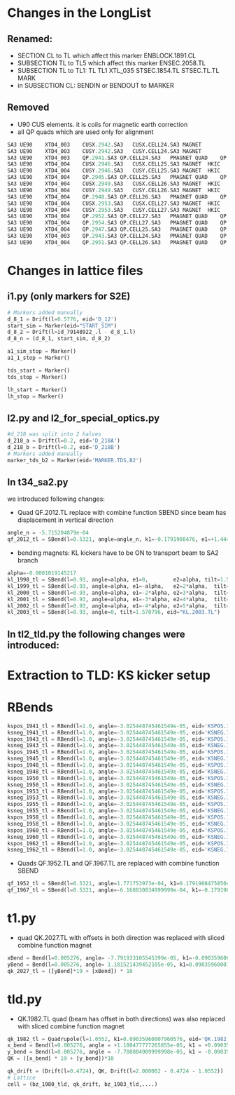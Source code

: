 # Changes in the LongList
## Renamed:
- SECTION CL to TL which affect this marker ENBLOCK.1891.CL
- SUBSECTION TL to TL5 which affect this marker ENSEC.2058.TL
- SUBSECTION TL to TL1: TL	TL1	XTL_035	STSEC.1854.TL	STSEC.TL.TL	MARK
- in SUBSECTION CL: BENDIN or BENDOUT to MARKER 

## Removed
- U90 CUS elements. it is coils for magnetic earth correction
- all QP quads which are used only for alignment

```python
SA3	UE90	XTD4_003	CUSX.2942.SA3	CUSX.CELL24.SA3	MAGNET
SA3	UE90	XTD4_003	CUSY.2942.SA3	CUSY.CELL24.SA3	MAGNET
SA3	UE90	XTD4_003	QP.2941.SA3	QP.CELL24.SA3	PMAGNET	QUAD	QP
SA3	UE90	XTD4_004	CUSX.2946.SA3	CUSX.CELL25.SA3	MAGNET	HKIC	CUSX
SA3	UE90	XTD4_004	CUSY.2946.SA3	CUSY.CELL25.SA3	MAGNET	HKIC	CUSY
SA3	UE90	XTD4_004	QP.2945.SA3	QP.CELL25.SA3	PMAGNET	QUAD	QP
SA3	UE90	XTD4_004	CUSX.2949.SA3	CUSX.CELL26.SA3	MAGNET	HKIC	CUSX
SA3	UE90	XTD4_004	CUSY.2949.SA3	CUSY.CELL26.SA3	MAGNET	HKIC	CUSY
SA3	UE90	XTD4_004	QP.2948.SA3	QP.CELL26.SA3	PMAGNET	QUAD	QP
SA3	UE90	XTD4_004	CUSX.2953.SA3	CUSX.CELL27.SA3	MAGNET	HKIC	CUSX
SA3	UE90	XTD4_004	CUSY.2953.SA3	CUSY.CELL27.SA3	MAGNET	HKIC	CUSY
SA3	UE90	XTD4_004	QP.2952.SA3	QP.CELL27.SA3	PMAGNET	QUAD	QP
SA3	UE90	XTD4_004	QP.2954.SA3	QP.CELL27.SA3	PMAGNET	QUAD	QP
SA3	UE90	XTD4_004	QP.2947.SA3	QP.CELL25.SA3	PMAGNET	QUAD	QP
SA3	UE90	XTD4_003	QP.2943.SA3	QP.CELL24.SA3	PMAGNET	QUAD	QP
SA3	UE90	XTD4_004	QP.2951.SA3	QP.CELL26.SA3	PMAGNET	QUAD	QP
```
# Changes in lattice files
## i1.py (only markers for S2E)
```python
# Markers added manually
d_8_1 = Drift(l=0.5776, eid='D_12')
start_sim = Marker(eid="START_SIM")
d_8_2 = Drift(l=id_79148922_.l - d_8_1.l)
d_8_n = (d_8_1, start_sim, d_8_2)

a1_sim_stop = Marker()
a1_1_stop = Marker()

tds_start = Marker()
tds_stop = Marker()

lh_start = Marker()
lh_stop = Marker()
```
## l2.py and l2_for_special_optics.py
```python
#d_218 was split into 2 halves
d_218_a = Drift(l=0.2, eid='D_218A')
d_218_b = Drift(l=0.2, eid='D_218B')
# Markers added manually
marker_tds_b2 = Marker(eid='MARKER.TDS.B2')
```
## In t34_sa2.py
we introduced following changes:

* Quad QF.2012.TL replace with combine function SBEND since beam has displacement in vertical direction
```python
angle_n = -5.715204879e-04 
qf_2012_tl = SBend(l=0.5321, angle=angle_n, k1=-0.1791908476, e1=+1.444493782E-04, e2=+7.159698661E-04, tilt=1.570796, eid='QF.2012.TL')
```

* bending magnets: KL kickers have to be ON to transport beam to SA2 branch
```python
alpha=-0.0001019145217
kl_1998_tl = SBend(l=0.93, angle=alpha, e1=0,        e2=alpha, tilt=1.570796, eid="KL.1998.TL")
kl_1999_tl = SBend(l=0.93, angle=alpha, e1=-alpha,   e2=2*alpha,  tilt=1.570796, eid="KL.1999.TL")
kl_2000_tl = SBend(l=0.93, angle=alpha, e1=-2*alpha, e2=3*alpha,  tilt=1.570796, eid="KL.2000.TL")
kl_2001_tl = SBend(l=0.93, angle=alpha, e1=-3*alpha, e2=4*alpha,  tilt=1.570796, eid="KL.2001.TL")
kl_2002_tl = SBend(l=0.93, angle=alpha, e1=-4*alpha, e2=5*alpha,  tilt=1.570796, eid="KL.2002.TL")
kl_2003_tl = SBend(l=0.93, angle=0, tilt=1.570796, eid="KL.2003.TL")
```

## In tl2_tld.py the following changes were introduced:

# Extraction to TLD: KS kicker setup   
# RBends
```python
kspos_1941_tl = RBend(l=1.0, angle=-3.025448745461549e-05, eid='KSPOS.1941.TL')
ksneg_1941_tl = RBend(l=1.0, angle=-3.025448745461549e-05, eid='KSNEG.1941.TL')
kspos_1943_tl = RBend(l=1.0, angle=-3.025448745461549e-05, eid='KSPOS.1943.TL')
ksneg_1943_tl = RBend(l=1.0, angle=-3.025448745461549e-05, eid='KSNEG.1943.TL')
kspos_1945_tl = RBend(l=1.0, angle=-3.025448745461549e-05, eid='KSPOS.1945.TL')
ksneg_1945_tl = RBend(l=1.0, angle=-3.025448745461549e-05, eid='KSNEG.1945.TL')
kspos_1948_tl = RBend(l=1.0, angle=-3.025448745461549e-05, eid='KSPOS.1948.TL')
ksneg_1948_tl = RBend(l=1.0, angle=-3.025448745461549e-05, eid='KSNEG.1948.TL')
kspos_1950_tl = RBend(l=1.0, angle=-3.025448745461549e-05, eid='KSPOS.1950.TL')
ksneg_1950_tl = RBend(l=1.0, angle=-3.025448745461549e-05, eid='KSNEG.1950.TL')
kspos_1953_tl = RBend(l=1.0, angle=-3.025448745461549e-05, eid='KSPOS.1953.TL')
ksneg_1953_tl = RBend(l=1.0, angle=-3.025448745461549e-05, eid='KSNEG.1953.TL')
kspos_1955_tl = RBend(l=1.0, angle=-3.025448745461549e-05, eid='KSPOS.1955.TL')
ksneg_1955_tl = RBend(l=1.0, angle=-3.025448745461549e-05, eid='KSNEG.1955.TL')
kspos_1958_tl = RBend(l=1.0, angle=-3.025448745461549e-05, eid='KSPOS.1958.TL')
ksneg_1958_tl = RBend(l=1.0, angle=-3.025448745461549e-05, eid='KSNEG.1958.TL')
kspos_1960_tl = RBend(l=1.0, angle=-3.025448745461549e-05, eid='KSPOS.1960.TL')
ksneg_1960_tl = RBend(l=1.0, angle=-3.025448745461549e-05, eid='KSNEG.1960.TL')
kspos_1962_tl = RBend(l=1.0, angle=-3.025448745461549e-05, eid='KSPOS.1962.TL')
ksneg_1962_tl = RBend(l=1.0, angle=-3.025448745461549e-05, eid='KSNEG.1962.TL')
```

* Quads QF.1952.TL and QF.1967.TL are replaced with combine function SBEND 
```python
qf_1952_tl = SBend(l=0.5321, angle=1.771753973e-04, k1=0.17919084758504, e1=3.025448949E-04,  e2=1.253694976E-04, eid='QF.1952.TL')
qf_1967_tl = SBend(l=0.5321, angle=-6.168830834999999e-04, k1=-0.17919084758504, e1=4.279143925E-04, e2=1.044797476E-03, eid='QF.1967.TL')
```

# t1.py 
* quad QK.2027.TL with offsets in both direction was replaced with sliced combine function magnet
```python
xBend = Bend(l=0.005276, angle= -7.791933105545399e-05, k1=-0.090359600075815)
yBend = Bend(l=0.005276, angle= 1.181521439452105e-05, k1=0.090359600075815, tilt=np.pi/2)
qk_2027_tl = ([yBend]*19 + [xBend]) * 10
```

# tld.py 
* QK.1982.TL quad (beam has offset in both directions) was also replaced with sliced combine function magnet
```python
qk_1982_tl = Quadrupole(l=1.0552, k1=0.09035960007960576, eid='QK.1982.TL')
x_bend = Bend(l=0.005276, angle = +1.180477777265855e-05, k1 = +0.090359600075815)
y_bend = Bend(l=0.005276, angle = -7.780804909999998e-05, k1 = -0.090359600075815, tilt=np.pi/2)
QK = ([x_bend] * 19 + [y_bend])*10

qk_drift = (Drift(l=0.4724), QK, Drift(l=2.000002 - 0.4724 - 1.0552))
# Lattice 
cell = (bz_1980_tld, qk_drift, bz_1983_tld,....)
```
